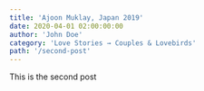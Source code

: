 ```yaml
---
title: 'Ajoon Muklay, Japan 2019'
date: 2020-04-01 02:00:00:00
author: 'John Doe'
category: 'Love Stories → Couples & Lovebirds'
path: '/second-post'
---
```


This is the second post